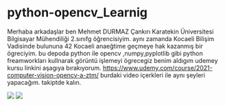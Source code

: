 # python-opencv_Learnig

Merhaba arkadaşlar ben Mehmet DURMAZ  Çankırı Karatekin Üniversitesi Bilgisayar Mühendiliği 2.sınıfg öğrencisiyim. 
aynı zamanda Kocaeli Bilişim Vadisinde bulununa 42 Kocaeli anaeğtime geçmeye hak kazanmış bir ögreciyim.
bu depoda python ile opencv ,numpy,pyplotlib gibi python freamworkları kullnarak görüntü işlemeyi ögrecegiz 
benim aldıgım udemey kursu linkini aşagıya bırakıyorum.
https://www.udemy.com/course/2021-computer-vision-opencv-a-ztm/
burdaki video içerkleri ile aynı şeyleri  yapacağım.
takiptde kalın.


<img src="{https://img.shields.io/badge/Python-FFD43B?style=for-the-badge&logo=python&logoColor=blue
}" />
<img src="{https://img.shields.io/badge/OpenCV-27338e?style=for-the-badge&logo=OpenCV&logoColor=white}" />
